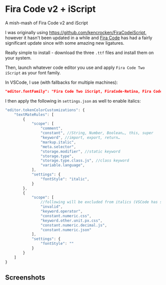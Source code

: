 # Fira Code v2 + iScript
A mish-mash of Fira Code v2 and iScript

I was originally using https://github.com/kencrocken/FiraCodeiScript, however it hasn't been updated in a while and [Fira Code](https://github.com/tonsky/FiraCode) has had a fairly significant update since with some amazing new ligatures.

Really simple to install - download the three `.ttf` files and install them on your system. 

Then, launch whatever code editor you use and apply `Fira Code Two iScript` as your font family.

In VSCode, I use (with fallbacks for multiple machines): 

```json
"editor.fontFamily": "Fira Code Two iScript, FiraCode-Retina, Fira Code Retina, Fira Code, Consolas, 'Courier New', monospace",
```

I then apply the following in `settings.json` as well to enable italics:

```js
"editor.tokenColorCustomizations": {
    "textMateRules": [
        {
            "scope": [
                "comment",
                "constant", //String, Number, Boolean…, this, super
                "keyword", //import, export, return…
                "markup.italic",
                "meta.selector",
                "storage.modifier", //static keyword
                "storage.type",
                "storage.type.class.js", //class keyword
                "variable.language",
            ],
            "settings": {
                "fontStyle": "italic",
            }
        },
        {
            "scope": [
                //following will be excluded from italics (VSCode has some defaults for italics which aren't amazingT)
                "invalid",
                "keyword.operator",
                "constant.numeric.css",
                "keyword.other.unit.px.css",
                "constant.numeric.decimal.js",
                "constant.numeric.json"
            ],
            "settings": {
                "fontStyle": ""
            }
        }
    ]
}
```

## Screenshots
